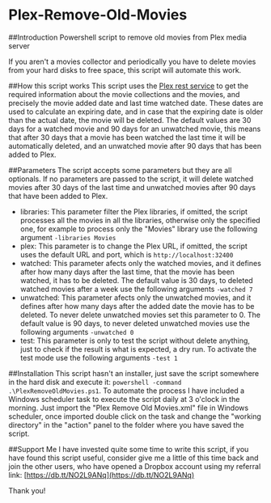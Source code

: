 # Plex-Remove-Old-Movies

##Introduction
Powershell script to remove old movies from Plex media server

If you aren't a movies collector and periodically you have to delete movies from your hard disks to free space, this script will automate this work.

##How this script works
This script uses the [Plex rest service](https://support.plex.tv/hc/en-us/articles/201638786-Plex-Media-Server-URL-Commands)
 to get the required information about the movie collections and the movies, and precisely the movie added date and last time watched date. These dates are used to calculate an expiring date, and in case that the expiring date is older than the actual date, the movie will be deleted.
The default values are 30 days for a watched movie and 90 days for an unwatched movie, this means that after 30 days that a movie has been watched the last time it will be automatically deleted, and an unwatched movie after 90 days that has been added to Plex.

##Parameters
The script accepts some parameters but they are all optionals. If no parameters are passed to the script, it will delete watched movies after 30 days of the last time and unwatched movies after 90 days that have been added to Plex.
* libraries: This parameter filter the Plex libraries, if omitted, the script processes all the movies in all the libraries, otherwise only the specified one, for example to process only the "Movies" library use the following argument ```-libraries Movies```
* plex: This parameter is to change the Plex URL, if omitted, the script uses the default URL and port, which is ```http://localhost:32400```
* watched: This parameter afects only the watched movies, and it defines after how many days after the last time, that the movie has been watched, it has to be deleted. The default value is 30 days, to deleted watched movies after a week use the following arguments ```-watched 7```
* unwatched: This parameter afects only the unwatched movies, and it defines after how many days after the added date the movie has to be deleted. To never delete unwatched movies set this parameter to 0. The default value is 90 days, to never deleted unwatched movies use the following arguments ```-unwatched 0```
* test: This parameter is only to test the script without delete anything, just to check if the result is what is expected, a dry run. To activate the test mode use the following arguments ```-test 1```
 
##Installation
This script hasn't an installer, just save the script somewhere in the hard disk and execute it: ```powershell -command .\PlexRemoveOldMovies.ps1```.
To automate the process I have included a Windows scheduler task to execute the script daily at 3 o'clock in the morning. Just import the "Plex Remove Old Movies.xml" file in Windows scheduler, once imported double click on the task and change the "working directory" in the "action" panel to the folder where you have saved the script.

##Support Me
I have invested quite some time to write this script, if you have found this script useful, consider give me a little of this time back and join the other users, who have opened a Dropbox account using my referral link: [https://db.tt/NO2L9ANq](https://db.tt/NO2L9ANq)

Thank you!
